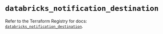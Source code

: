 # `databricks_notification_destination`

Refer to the Terraform Registry for docs: [`databricks_notification_destination`](https://registry.terraform.io/providers/databricks/databricks/1.89.0/docs/resources/notification_destination).
